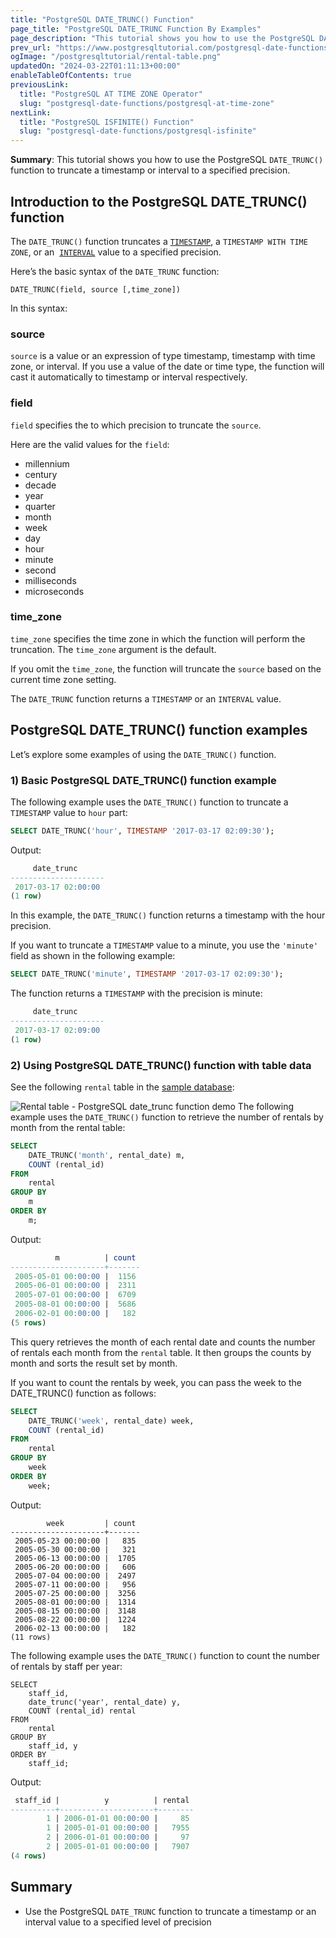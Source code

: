 ```yaml
---
title: "PostgreSQL DATE_TRUNC() Function"
page_title: "PostgreSQL DATE_TRUNC Function By Examples"
page_description: "This tutorial shows you how to use the PostgreSQL DATE_TRUNC function to truncate a timestamp or interval to a specified precision."
prev_url: "https://www.postgresqltutorial.com/postgresql-date-functions/postgresql-date_trunc/"
ogImage: "/postgresqltutorial/rental-table.png"
updatedOn: "2024-03-22T01:11:13+00:00"
enableTableOfContents: true
previousLink: 
  title: "PostgreSQL AT TIME ZONE Operator"
  slug: "postgresql-date-functions/postgresql-at-time-zone"
nextLink: 
  title: "PostgreSQL ISFINITE() Function"
  slug: "postgresql-date-functions/postgresql-isfinite"
---
```





**Summary**: This tutorial shows you how to use the PostgreSQL `DATE_TRUNC()` function to truncate a timestamp or interval to a specified precision.


## Introduction to the PostgreSQL DATE\_TRUNC() function

The `DATE_TRUNC()` function truncates a [`TIMESTAMP`](../postgresql-tutorial/postgresql-timestamp), a `TIMESTAMP WITH TIME ZONE`, or an  [`INTERVAL`](../postgresql-tutorial/postgresql-interval) value to a specified precision.

Here’s the basic syntax of the `DATE_TRUNC` function:


```sqlsql
DATE_TRUNC(field, source [,time_zone])
```
In this syntax:


### source

`source` is a value or an expression of type timestamp, timestamp with time zone, or interval. If you use a value of the date or time type, the function will cast it automatically to timestamp or interval respectively.


### field

`field` specifies the to which precision to truncate the `source`.

Here are the valid values for the `field`:

* millennium
* century
* decade
* year
* quarter
* month
* week
* day
* hour
* minute
* second
* milliseconds
* microseconds


### time\_zone

`time_zone` specifies the time zone in which the function will perform the truncation. The `time_zone` argument is the default.

If you omit the `time_zone`, the function will truncate the `source` based on the current time zone setting.

The `DATE_TRUNC` function returns a `TIMESTAMP` or an `INTERVAL` value.


## PostgreSQL DATE\_TRUNC() function examples

Let’s explore some examples of using the `DATE_TRUNC()` function.


### 1\) Basic PostgreSQL DATE\_TRUNC() function example

The following example uses the `DATE_TRUNC()` function to truncate a `TIMESTAMP` value to `hour` part:


```sql
SELECT DATE_TRUNC('hour', TIMESTAMP '2017-03-17 02:09:30');
```
Output:


```sql
     date_trunc
---------------------
 2017-03-17 02:00:00
(1 row)
```
In this example, the `DATE_TRUNC()` function returns a timestamp with the hour precision.

If you want to truncate a `TIMESTAMP` value to a minute, you use the `'minute'` field as shown in the following example:


```sql
SELECT DATE_TRUNC('minute', TIMESTAMP '2017-03-17 02:09:30');
```
The function returns a `TIMESTAMP` with the precision is minute:


```sql
     date_trunc
---------------------
 2017-03-17 02:09:00
(1 row)
```

### 2\) Using PostgreSQL DATE\_TRUNC() function with table data

See the following `rental` table in the [sample database](../postgresql-getting-started/postgresql-sample-database):


![Rental table - PostgreSQL date_trunc function demo](/postgresqltutorial/rental-table.png)
The following example uses the `DATE_TRUNC()` function to retrieve the number of rentals by month from the rental table:


```sql
SELECT
    DATE_TRUNC('month', rental_date) m,
    COUNT (rental_id)
FROM
    rental
GROUP BY
    m
ORDER BY
    m;
```
Output:


```sql
          m          | count
---------------------+-------
 2005-05-01 00:00:00 |  1156
 2005-06-01 00:00:00 |  2311
 2005-07-01 00:00:00 |  6709
 2005-08-01 00:00:00 |  5686
 2006-02-01 00:00:00 |   182
(5 rows)
```
This query retrieves the month of each rental date and counts the number of rentals each month from the `rental` table. It then groups the counts by month and sorts the result set by month.

If you want to count the rentals by week, you can pass the week to the DATE\_TRUNC() function as follows:


```sql
SELECT
    DATE_TRUNC('week', rental_date) week,
    COUNT (rental_id)
FROM
    rental
GROUP BY
    week
ORDER BY
    week;
```
Output:


```
        week         | count
---------------------+-------
 2005-05-23 00:00:00 |   835
 2005-05-30 00:00:00 |   321
 2005-06-13 00:00:00 |  1705
 2005-06-20 00:00:00 |   606
 2005-07-04 00:00:00 |  2497
 2005-07-11 00:00:00 |   956
 2005-07-25 00:00:00 |  3256
 2005-08-01 00:00:00 |  1314
 2005-08-15 00:00:00 |  3148
 2005-08-22 00:00:00 |  1224
 2006-02-13 00:00:00 |   182
(11 rows)
```
The following example uses the `DATE_TRUNC()` function to count the number of rentals by staff per year:


```
SELECT
	staff_id,
	date_trunc('year', rental_date) y,
	COUNT (rental_id) rental
FROM
	rental
GROUP BY
	staff_id, y
ORDER BY
	staff_id;
```
Output:


```sql
 staff_id |          y          | rental
----------+---------------------+--------
        1 | 2006-01-01 00:00:00 |     85
        1 | 2005-01-01 00:00:00 |   7955
        2 | 2006-01-01 00:00:00 |     97
        2 | 2005-01-01 00:00:00 |   7907
(4 rows)
```

## Summary

* Use the PostgreSQL `DATE_TRUNC` function to truncate a timestamp or an interval value to a specified level of precision

